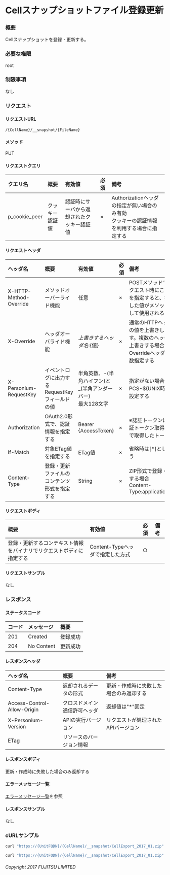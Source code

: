 # Cellスナップショットファイル登録更新
### 概要
Cellスナップショットを登録・更新する。

### 必要な権限
root

### 制限事項
なし


### リクエスト
#### リクエストURL
```
/{CellName}/__snapshot/{FileName}
```

#### メソッド
PUT

#### リクエストクエリ
|クエリ名|概要|有効値|必須|備考|
|:--|:--|:--|:--|:--|
|p_cookie_peer|クッキー認証値|認証時にサーバから返却されたクッキー認証値|×|Authorizationヘッダの指定が無い場合のみ有効<br>クッキーの認証情報を利用する場合に指定する|

#### リクエストヘッダ
|ヘッダ名|概要|有効値|必須|備考|
|:--|:--|:--|:--|:--|
|X-HTTP-Method-Override|メソッドオーバーライド機能|任意|×|POSTメソッドでリクエスト時にこの値を指定すると、指定した値がメソッドとして使用される|
|X-Override|ヘッダオーバライド機能|${上書きするヘッダ名}:${値}|×|通常のHTTPヘッダの値を上書きします。複数のヘッダを上書きする場合はX-Overrideヘッダを複数指定する|
|X-Personium-RequestKey|イベントログに出力するRequestKeyフィールドの値|半角英数、-(半角ハイフン)と_(半角アンダーバー)<br>最大128文字|×|指定がない場合、PCS-${UNIX時間}を設定する|
|Authorization|OAuth2.0形式で、認証情報を指定する|Bearer {AccessToken}|×|※認証トークンは認証トークン取得APIで取得したトークン|
|If-Match|対象ETag値を指定する|ETag値|×|省略時は[*]として扱う|
|Content-Type|登録・更新ファイルのコンテンツ形式を指定する|String|×|ZIP形式で登録・更新する場合<br>Content-Type:application/zip|

#### リクエストボディ
|概要|有効値|必須|備考|
|:--|:--|:--|:--|
|登録・更新するコンテキスト情報をバイナリでリクエストボディに指定する|Content-Typeヘッダで指定した方式|○||

#### リクエストサンプル
なし


### レスポンス
#### ステータスコード
|コード|メッセージ|概要|
|:--|:--|:--|
|201|Created|登録成功|
|204|No Content|更新成功|

#### レスポンスヘッダ
|ヘッダ名|概要|備考|
|:--|:--|:--|
|Content-Type|返却されるデータの形式|更新・作成時に失敗した場合のみ返却する|
|Access-Control-Allow-Origin|クロスドメイン通信許可ヘッダ|返却値は"*"固定|
|X-Personium-Version|APIの実行バージョン|リクエストが処理されたAPIバージョン|
|ETag|リソースのバージョン情報||

#### レスポンスボディ
更新・作成時に失敗した場合のみ返却する

#### エラーメッセージ一覧
[エラーメッセージ一覧](004_Error_Messages.md)を参照

#### レスポンスサンプル
なし


### cURLサンプル
```sh
curl "https://{UnitFQDN}/{CellName}/__snapshot/CellExport_2017_01.zip" -X PUT -i -H 'Authorization: Bearer {AccessToken}' -H 'Accept: application/json' -d '{ファイル内容}'
```
```sh
curl "https://{UnitFQDN}/{CellName}/__snapshot/CellExport_2017_01.zip" -X PUT -i -H 'Authorization: Bearer {AccessToken}' -H 'Accept: application/json' -T "/home/user/CellExport.zip"
```

###### Copyright 2017 FUJITSU LIMITED
